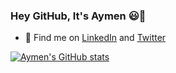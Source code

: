 ### Hey GitHub, It's Aymen 😃👋

- 💬 Find me on [LinkedIn](https://linkedin.com/in/aymen-mohammednur) and [Twitter](https://twitter.com/Aymen_ua)

<!--
**Aymen-Mohammednur/Aymen-Mohammednur** is a ✨ _special_ ✨ repository because its `README.md` (this file) appears on your GitHub profile.

Here are some ideas to get you started:

- 🔭 I’m currently working on ...
- 🌱 I’m currently learning ...
- 👯 I’m looking to collaborate on ...
- 🤔 I’m looking for help with ...

- 📫 How to reach me: ...
- 😄 Pronouns: ...
- ⚡ Fun fact: ...
-->

[![Aymen's GitHub stats](https://github-readme-stats.vercel.app/api?username=Aymen-Mohammednur&count_private=true&show_icons=true&theme=onedark)](https://github.com/Aymen-Mohammednur)
